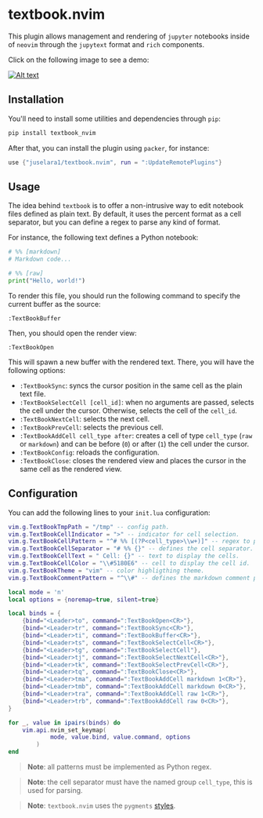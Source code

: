 # textbook.nvim

This plugin allows management and rendering of `jupyter` notebooks inside of `neovim` through the `jupytext` format and `rich` components.

Click on the following image to see a demo:

[![Alt text](https://img.youtube.com/vi/mC8kZa93uhg/0.jpg)](https://www.youtube.com/watch?v=mC8kZa93uhg)

## Installation

You'll need to install some utilities and dependencies through `pip`:

```sh
pip install textbook_nvim
```

After that, you can install the plugin using `packer`, for instance:

```lua
use {"juselara1/textbook.nvim", run = ":UpdateRemotePlugins"}
```

## Usage

The idea behind `textbook` is to offer a non-intrusive way to edit notebook files defined as plain text. By default, it uses the percent format as a cell separator, but you can define a regex to parse any kind of format.

For instance, the following text defines a Python notebook:

```python
# %% [markdown]
# Markdown code...

# %% [raw]
print("Hello, world!")
```

To render this file, you should run the following command to specify the current buffer as the source:

```vim
:TextBookBuffer
```

Then, you should open the render view:

```vim
:TextBookOpen
```

This will spawn a new buffer with the rendered text. There, you will have the following options:

- `:TextBookSync`: syncs the cursor position in the same cell as the plain text file.
- `:TextBookSelectCell [cell_id]`: when no arguments are passed, selects the cell under the cursor. Otherwise, selects the cell of the `cell_id`.
- `:TextBookNextCell`: selects the next cell.
- `:TextBookPrevCell`: selects the previous cell.
- `:TextBookAddCell cell_type after`: creates a cell of type `cell_type` (`raw` or `markdown`) and can be before (`0`) or after (`1`) the cell under the cursor.
- `:TextBookConfig`: reloads the configuration.
- `:TextBookClose`: closes the rendered view and places the cursor in the same cell as the rendered view.

## Configuration

You can add the following lines to your `init.lua` configuration:

```lua
vim.g.TextBookTmpPath = "/tmp" -- config path.
vim.g.TextBookCellIndicator = ">" -- indicator for cell selection.
vim.g.TextBookCellPattern = "^# %% [(?P<cell_type>\\w+)]" -- regex to parse the cell separator.
vim.g.TextBookCellSeparator = "# %% {}" -- defines the cell separator.
vim.g.TextBookCellText = " Cell: {}" -- text to display the cells.
vim.g.TextBookCellColor = "\\#5180E6" -- cell to display the cell id.
vim.g.TextBookTheme = "vim" -- color highligthing theme.
vim.g.TextBookCommentPattern = "^\\#" -- defines the markdown comment pattern.

local mode = 'n'
local options = {noremap=true, silent=true}

local binds = {
    {bind="<Leader>to", command=":TextBookOpen<CR>"},
    {bind="<Leader>tr", command=":TextBookSync<CR>"},
    {bind="<Leader>ti", command=":TextBookBuffer<CR>"},
    {bind="<Leader>ts", command=":TextBookSelectCell<CR>"},
    {bind="<Leader>tg", command=":TextBookSelectCell"},
    {bind="<Leader>tj", command=":TextBookSelectNextCell<CR>"},
    {bind="<Leader>tk", command=":TextBookSelectPrevCell<CR>"},
    {bind="<Leader>tq", command=":TextBookClose<CR>"},
    {bind="<Leader>tma", command=":TextBookAddCell markdown 1<CR>"},
    {bind="<Leader>tmb", command=":TextBookAddCell markdown 0<CR>"},
    {bind="<Leader>tra", command=":TextBookAddCell raw 1<CR>"},
    {bind="<Leader>trb", command=":TextBookAddCell raw 0<CR>"},
}

for _, value in ipairs(binds) do
    vim.api.nvim_set_keymap(
            mode, value.bind, value.command, options
        )
end
```

> **Note**: all patterns must be implemented as Python regex.

> **Note**: the cell separator must have the named group `cell_type`, this is used for parsing.

> **Note**: `textbook.nvim` uses the `pygments` [styles](https://pygments.org/styles/).
